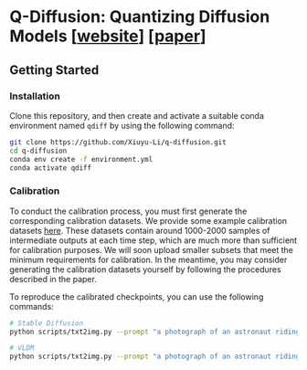 
# Q-Diffusion: Quantizing Diffusion Models [[website](https://xiuyuli.com/qdiffusion/)] [[paper](http://arxiv.org/abs/2302.04304)]



## Getting Started

### Installation

Clone this repository, and then create and activate a suitable conda environment named `qdiff` by using the following command:

```bash
git clone https://github.com/Xiuyu-Li/q-diffusion.git
cd q-diffusion
conda env create -f environment.yml
conda activate qdiff
```


### Calibration
To conduct the calibration process, you must first generate the corresponding calibration datasets. We provide some example calibration datasets [here](https://drive.google.com/drive/folders/12TVeziKWNz_HmTAIxQLDZlHE33PKdpb1?usp=sharing). These datasets contain around 1000-2000 samples of intermediate outputs at each time step, which are much more than sufficient for calibration purposes. We will soon upload smaller subsets that meet the minimum requirements for calibration. In the meantime, you may consider generating the calibration datasets yourself by following the procedures described in the paper.

To reproduce the calibrated checkpoints, you can use the following commands:

```bash
# Stable Diffusion
python scripts/txt2img.py --prompt "a photograph of an astronaut riding a horse" --plms --cond --ptq --weight_bit <4 or 8> --quant_mode qdiff --quant_act --act_bit 8 --cali_st 25 --cali_batch_size 8 --cali_n 128 --no_grad_ckpt --split --running_stat --sm_abit 16 --cali_data_path <cali_data_path> --outdir <output_path>

# VLDM
python scripts/txt2img.py --prompt "a photograph of an astronaut riding a horse" --plms --cond --ptq --weight_bit 8 --quant_mode qdiff  --quant_act --act_bit 8 --cali_st 25 --cali_batch_size 4 --cali_n 75 --no_grad_ckpt --running_stat --sm_abit 16 --cali_data_path <cali_data_path> --ddim_steps 25